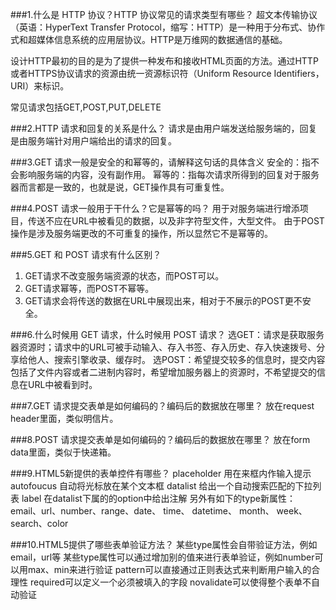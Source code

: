 ###1.什么是 HTTP 协议？HTTP 协议常见的请求类型有哪些？
超文本传输协议（英语：HyperText Transfer Protocol，缩写：HTTP）是一种用于分布式、协作式和超媒体信息系统的应用层协议。HTTP是万维网的数据通信的基础。

设计HTTP最初的目的是为了提供一种发布和接收HTML页面的方法。通过HTTP或者HTTPS协议请求的资源由统一资源标识符（Uniform Resource Identifiers，URI）来标识。

常见请求包括GET,POST,PUT,DELETE

###2.HTTP 请求和回复的关系是什么？
请求是由用户端发送给服务端的，回复是由服务端针对用户端给出的请求的回复。


###3.GET 请求一般是安全的和幂等的，请解释这句话的具体含义
安全的：指不会影响服务端的内容，没有副作用。
幂等的：指每次请求所得到的回复对于服务器而言都是一致的，也就是说，GET操作具有可重复性。

###4.POST 请求一般用于干什么？它是幂等的吗？
用于对服务端进行增添项目，传送不应在URL中被看见的数据，以及非字符型文件，大型文件。
由于POST操作是涉及服务端更改的不可重复的操作，所以显然它不是幂等的。

###5.GET 和 POST 请求有什么区别？
1. GET请求不改变服务端资源的状态，而POST可以。
2. GET请求幂等，而POST不幂等。
3. GET请求会将传送的数据在URL中展现出来，相对于不展示的POST更不安全。

###6.什么时候用 GET 请求，什么时候用 POST 请求？
选GET：请求是获取服务器资源时；请求中的URL可被手动输入、存入书签、存入历史、存入快速拨号、分享给他人、搜索引擎收录、缓存时。
选POST：希望提交较多的信息时，提交内容包括了文件内容或者二进制内容时，希望增加服务器上的资源时，不希望提交的信息在URL中被看到时。

###7.GET 请求提交表单是如何编码的？编码后的数据放在哪里？
放在request header里面，类似明信片。

###8.POST 请求提交表单是如何编码的？编码后的数据放在哪里？
放在form data里面，类似于快递箱。

###9.HTML5新提供的表单控件有哪些？
placeholder 用在来框内作输入提示
autofoucus 自动将光标放在某个文本框
datalist 给出一个自动搜索匹配的下拉列表
label 在datalist下属的的option中给出注解
另外有如下的type新属性：email、url、number、range、date、 time、 datetime、 month、 week、search、color

###10.HTML5提供了哪些表单验证方法？
某些type属性会自带验证方法，例如email，url等
某些type属性可以通过增加别的值来进行表单验证，例如number可以用max、min来进行验证
pattern可以直接通过正则表达式来判断用户输入的合理性
required可以定义一个必须被填入的字段
novalidate可以使得整个表单不自动验证
